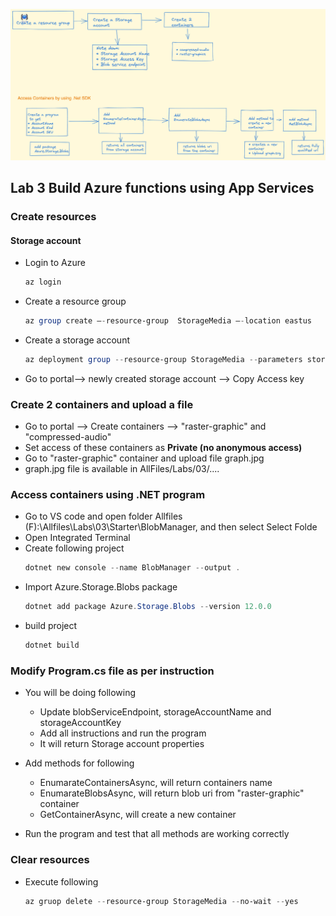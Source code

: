 ![](https://raw.githubusercontent.com/pradeepgoel/2021pub/main/az204-labs-notes/images/AZ-204-Labs-03-Flow.png)

## Lab 3 Build Azure functions using App Services
### Create resources
#### Storage account

* Login to Azure

    ```powershell
    az login
    ```


* Create a resource group

    ```powershell
    az group create –-resource-group  StorageMedia –-location eastus
    ```


* Create a storage account

    ```powershell
    az deployment group --resource-group StorageMedia --parameters storageAccountName=”functionstorepg” –-template-uri <storage account uri>
    ```

* Go to portal--> newly created storage account --> Copy Access key

### Create 2 containers and upload a file
* Go to portal --> Create containers --> "raster-graphic" and "compressed-audio"
* Set access of these containers as **Private (no anonymous access)**
* Go to "raster-graphic" container and upload file graph.jpg
* graph.jpg file is available in AllFiles/Labs/03/....

### Access containers using .NET program
* Go to VS code and open folder Allfiles (F):\Allfiles\Labs\03\Starter\BlobManager, and then select Select Folde
* Open Integrated Terminal
* Create following project
    ```powershell
    dotnet new console --name BlobManager --output .
    ```
* Import Azure.Storage.Blobs package
    ```powershell
    dotnet add package Azure.Storage.Blobs --version 12.0.0
    ```
* build project
    ```powershell
    dotnet build
    ```
### Modify Program.cs file as per instruction
* You will be doing following
    * Update blobServiceEndpoint, storageAccountName and storageAccountKey
    * Add all instructions and run the program
    * It will return Storage account properties
* Add methods for following
    * EnumarateContainersAsync, will return containers name
    * EnumarateBlobsAsync, will return blob uri from "raster-graphic" container
    * GetContainerAsync, will create a new container

* Run the program and test that all methods are working correctly

### Clear resources
* Execute following
    ```powershell
    az gruop delete --resource-group StorageMedia --no-wait --yes
    ```






